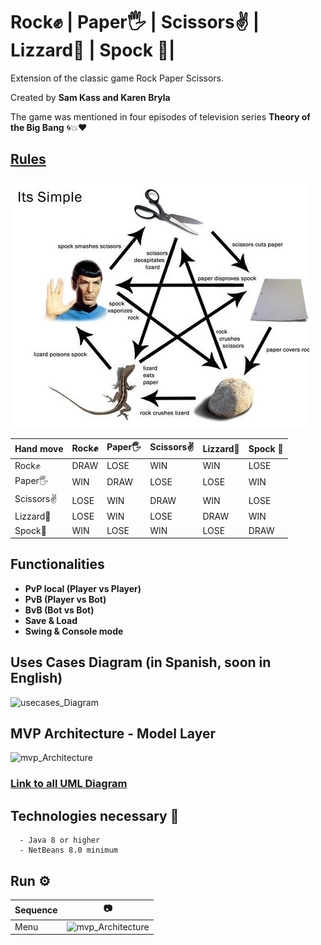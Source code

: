 # Rock✊ | Paper🖐️ | Scissors✌️ | Lizzard🤏 | Spock 🖖|
Extension of the classic game Rock Paper Scissors.

Created by **Sam Kass and Karen Bryla** 

The game was mentioned in four episodes of television series **Theory of the Big Bang** 🌀💥♥️

## [Rules](/src/Imagenes/HelpGuide.jpg)

![rules](src/Imagenes/HelpGuide.jpg "Rules of RockPaperScissorsLizardSpock")

| Hand move | Rock✊ | Paper🖐️ | Scissors✌️ | Lizzard🤏 | Spock 🖖|
| --------- | ----   | ----- | -------- | ------- | ----- |
| Rock✊    | DRAW   | LOSE  | WIN | WIN | LOSE |
| Paper🖐️   | WIN    | DRAW  | LOSE | LOSE | WIN |
| Scissors✌️| LOSE   | WIN   | DRAW | WIN | LOSE |
| Lizzard🤏| LOSE   | WIN   | LOSE | DRAW | WIN |
| Spock🖖   | WIN    | LOSE  | WIN | LOSE | DRAW |

## Functionalities

  - **PvP local (Player vs Player)**
  - **PvB (Player vs Bot)**
  - **BvB (Bot vs Bot)**
  - **Save & Load**
  - **Swing & Console mode**
  
## Uses Cases Diagram (in Spanish, soon in English)

![usecases_Diagram](Diseño/imagenes/Diagrama%20de%20Caso%20de%20Uso.png "Use Cases")

## MVP Architecture - Model Layer

![mvp_Architecture](Dise%C3%B1o/imagenes/Diagrama%20de%20Clases-Modelo.png "MVP Architecture")

### [Link to all UML Diagram](/Dise%C3%B1o/imagenes/)

## Technologies necessary 🚀
```
  - Java 8 or higher
  - NetBeans 8.0 minimum
```  
## Run ⚙️
| Sequence | 📷 |
| --------- | ----   | 
| Menu   | ![mvp_Architecture](Dise%C3%B1o/imagenes/Diagrama%20de%20Clases-Modelo.png "MVP Architecture") | 
